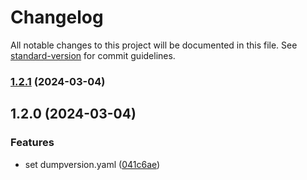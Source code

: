 # Changelog

All notable changes to this project will be documented in this file. See [standard-version](https://github.com/conventional-changelog/standard-version) for commit guidelines.

### [1.2.1](https://github.com/Hal-ang/react-link-textarea/compare/v1.2.0...v1.2.1) (2024-03-04)

## 1.2.0 (2024-03-04)


### Features

* set dumpversion.yaml ([041c6ae](https://github.com/Hal-ang/react-link-textarea/commit/041c6ae31773e2b0967f4319281b7b95aecb116e))
